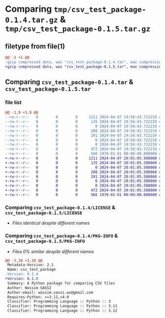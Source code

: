 # Comparing `tmp/csv_test_package-0.1.4.tar.gz` & `tmp/csv_test_package-0.1.5.tar.gz`

## filetype from file(1)

```diff
@@ -1 +1 @@
-gzip compressed data, was "csv_test_package-0.1.4.tar", max compression
+gzip compressed data, was "csv_test_package-0.1.5.tar", max compression
```

## Comparing `csv_test_package-0.1.4.tar` & `csv_test_package-0.1.5.tar`

### file list

```diff
@@ -1,9 +1,9 @@
--rw-r--r--   0        0        0     1211 2024-04-07 19:56:43.722219 csv_test_package-0.1.4/LICENSE
--rw-r--r--   0        0        0      135 2024-04-07 19:56:43.722219 csv_test_package-0.1.4/README.md
--rw-r--r--   0        0        0        0 2024-04-07 19:56:43.722219 csv_test_package-0.1.4/csv_test_package/__init__.py
--rw-r--r--   0        0        0      208 2024-04-07 19:56:43.722219 csv_test_package-0.1.4/csv_test_package/compare.py
--rw-r--r--   0        0        0      291 2024-04-07 19:56:43.722219 csv_test_package-0.1.4/csv_test_package/csvfile.py
--rw-r--r--   0        0        0        0 2024-04-07 19:56:43.722219 csv_test_package-0.1.4/csv_test_package/exceptions.py
--rw-r--r--   0        0        0        0 2024-04-07 19:56:43.722219 csv_test_package-0.1.4/csv_test_package/utils.py
--rw-r--r--   0        0        0      472 2024-04-07 19:56:43.722219 csv_test_package-0.1.4/pyproject.toml
--rw-r--r--   0        0        0      566 1970-01-01 00:00:00.000000 csv_test_package-0.1.4/PKG-INFO
+-rw-r--r--   0        0        0     1211 2024-04-07 20:01:05.580860 csv_test_package-0.1.5/LICENSE
+-rw-r--r--   0        0        0      135 2024-04-07 20:01:05.580860 csv_test_package-0.1.5/README.md
+-rw-r--r--   0        0        0        0 2024-04-07 20:01:05.580860 csv_test_package-0.1.5/csv_test_package/__init__.py
+-rw-r--r--   0        0        0      208 2024-04-07 20:01:05.580860 csv_test_package-0.1.5/csv_test_package/compare.py
+-rw-r--r--   0        0        0      291 2024-04-07 20:01:05.580860 csv_test_package-0.1.5/csv_test_package/csvfile.py
+-rw-r--r--   0        0        0        0 2024-04-07 20:01:05.580860 csv_test_package-0.1.5/csv_test_package/exceptions.py
+-rw-r--r--   0        0        0        0 2024-04-07 20:01:05.580860 csv_test_package-0.1.5/csv_test_package/utils.py
+-rw-r--r--   0        0        0      472 2024-04-07 20:01:05.580860 csv_test_package-0.1.5/pyproject.toml
+-rw-r--r--   0        0        0      566 1970-01-01 00:00:00.000000 csv_test_package-0.1.5/PKG-INFO
```

### Comparing `csv_test_package-0.1.4/LICENSE` & `csv_test_package-0.1.5/LICENSE`

 * *Files identical despite different names*

### Comparing `csv_test_package-0.1.4/PKG-INFO` & `csv_test_package-0.1.5/PKG-INFO`

 * *Files 0% similar despite different names*

```diff
@@ -1,10 +1,10 @@
 Metadata-Version: 2.1
 Name: csv_test_package
-Version: 0.1.4
+Version: 0.1.5
 Summary: A Python package for comparing CSV files
 Author: Wassim SASSI
 Author-email: wassim.sassi.ws@gmail.com
 Requires-Python: >=3.11,<4.0
 Classifier: Programming Language :: Python :: 3
 Classifier: Programming Language :: Python :: 3.11
 Classifier: Programming Language :: Python :: 3.12
```

